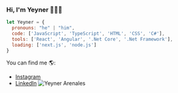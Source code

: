 ### Hi, I'm Yeyner 👨‍💻👋

```javascript
let Yeyner = {
  pronouns: "he" | "him",
  code: ['JavaScript', 'TypeScript', 'HTML', 'CSS', 'C#'],
  tools: ['React', 'Angular', '.Net Core', '.Net Framework'],
  loading: ['next.js', 'node.js']
}
```

You can find me 🌎:
- [Instagram](https://www.instagram.com/jeinerarenales/)
- [LinkedIn](https://www.linkedin.com/in/yeynerarenales-development/)
![Yeyner Arenales](https://user-images.githubusercontent.com/65974581/110155910-b6da1000-7dbc-11eb-98b3-07c69b38e268.png)
